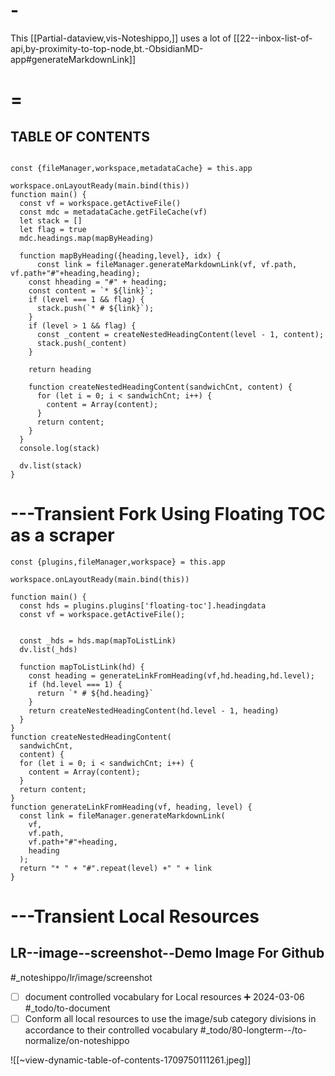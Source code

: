 ---
---
# -

This [[Partial-dataview,vis-Noteshippo,]] uses a lot of [[22--inbox-list-of-api,by-proximity-to-top-node,bt.-ObsidianMD-app#generateMarkdownLink]]
# =

## TABLE OF CONTENTS

~~~dataviewjs

const {fileManager,workspace,metadataCache} = this.app

workspace.onLayoutReady(main.bind(this))
function main() {
  const vf = workspace.getActiveFile()
  const mdc = metadataCache.getFileCache(vf)
  let stack = []
  let flag = true
  mdc.headings.map(mapByHeading)
  
  function mapByHeading({heading,level}, idx) {
      const link = fileManager.generateMarkdownLink(vf, vf.path, vf.path+"#"+heading,heading);
    const hheading = "#" + heading;
    const content = `* ${link}`;
    if (level === 1 && flag) {
      stack.push(`* # ${link}`);
    } 
    if (level > 1 && flag) {
      const _content = createNestedHeadingContent(level - 1, content);
      stack.push(_content)
    }
    
    return heading
    
    function createNestedHeadingContent(sandwichCnt, content) {
      for (let i = 0; i < sandwichCnt; i++) {
        content = Array(content);
      }
      return content;
    }
  }
  console.log(stack)
  
  dv.list(stack)
}
~~~

# ---Transient Fork Using Floating TOC as a scraper

```dataviewjs
const {plugins,fileManager,workspace} = this.app

workspace.onLayoutReady(main.bind(this))

function main() {
  const hds = plugins.plugins['floating-toc'].headingdata
  const vf = workspace.getActiveFile();

  
  const _hds = hds.map(mapToListLink)
  dv.list(_hds)
  
  function mapToListLink(hd) {
    const heading = generateLinkFromHeading(vf,hd.heading,hd.level);
    if (hd.level === 1) {
      return `* # ${hd.heading}`
    }
    return createNestedHeadingContent(hd.level - 1, heading)
  }
}
function createNestedHeadingContent(
  sandwichCnt,
  content) {
  for (let i = 0; i < sandwichCnt; i++) {
    content = Array(content);
  }
  return content;
}
function generateLinkFromHeading(vf, heading, level) {
  const link = fileManager.generateMarkdownLink(
    vf, 
    vf.path, 
    vf.path+"#"+heading,
    heading
  );
  return "* " + "#".repeat(level) +" " + link
}
```

# ---Transient Local Resources

## LR--image--screenshot--Demo Image For Github

#_noteshippo/lr/image/screenshot
- [ ] document controlled vocabulary for Local resources ➕ 2024-03-06 #_todo/to-document 
- [ ] Conform all local resources to use the image/sub category divisions in accordance to their controlled vocabulary #_todo/80-longterm--/to-normalize/on-noteshippo 

![[~view-dynamic-table-of-contents-1709750111261.jpeg]]